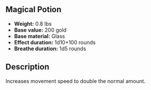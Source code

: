 ## Magical Potion
- **Weight:** 0.8 lbs
- **Base value:** 200 gold
- **Base material:** Glass
- **Effect duration:** 1d10+100 rounds
- **Breathe duration:** 1d5 rounds
## Description
Increases movement speed to double the normal amount.
